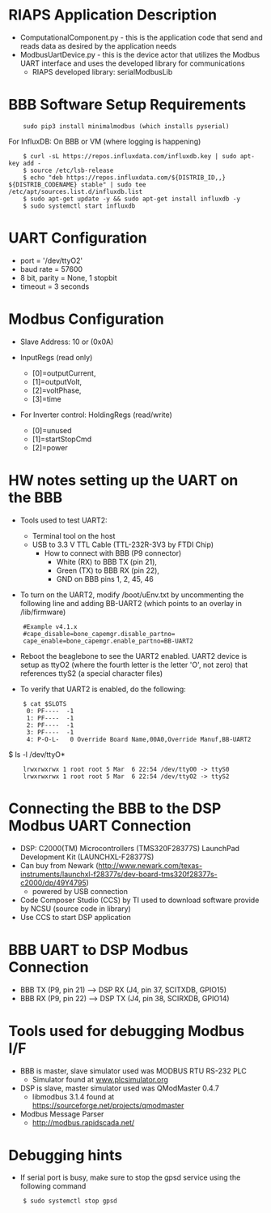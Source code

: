 # RIAPS Application Description
* ComputationalComponent.py - this is the application code that send and reads data as desired by the application needs 
* ModbusUartDevice.py - this is the device actor that utilizes the Modbus UART interface and uses the developed library for communications
  - RIAPS developed library:  serialModbusLib

# BBB Software Setup Requirements

```
    sudo pip3 install minimalmodbus (which installs pyserial)
```

   For InfluxDB: On BBB or VM (where logging is happening)
   
```
    $ curl -sL https://repos.influxdata.com/influxdb.key | sudo apt-key add -      
    $ source /etc/lsb-release     
    $ echo "deb https://repos.influxdata.com/${DISTRIB_ID,,} ${DISTRIB_CODENAME} stable" | sudo tee /etc/apt/sources.list.d/influxdb.list     
    $ sudo apt-get update -y && sudo apt-get install influxdb -y      
    $ sudo systemctl start influxdb
```
    
# UART Configuration
* port = '/dev/ttyO2'
* baud rate = 57600
* 8 bit, parity = None, 1 stopbit   
* timeout = 3 seconds

# Modbus Configuration
* Slave Address:  10 or (0x0A)

* InputRegs (read only)
  - [0]=outputCurrent,
  - [1]=outputVolt,
  - [2]=voltPhase,
  - [3]=time

* For Inverter control:  HoldingRegs (read/write)
  - [0]=unused
  - [1]=startStopCmd
  - [2]=power

# HW notes setting up the UART on the BBB
* Tools used to test UART2:  
  - Terminal tool on the host
  - USB to 3.3 V TTL Cable (TTL-232R-3V3 by FTDI Chip) 
    - How to connect with BBB (P9 connector) 
      - White (RX) to BBB TX (pin 21), 
      - Green (TX) to BBB RX (pin 22), 
      - GND on BBB pins 1, 2, 45, 46
    
* To turn on the UART2, modify /boot/uEnv.txt by uncommenting the following line and adding BB-UART2 
(which points to an overlay in /lib/firmware)
```
	#Example v4.1.x
	#cape_disable=bone_capemgr.disable_partno=
	cape_enable=bone_capemgr.enable_partno=BB-UART2
```

* Reboot the beaglebone to see the UART2 enabled. UART2 device is setup as ttyO2 (where the fourth letter 
is the letter 'O', not zero) that references ttyS2 (a special character files)

* To verify that UART2 is enabled, do the following:
```
	$ cat $SLOTS
	 0: PF----  -1 
	 1: PF----  -1 
	 2: PF----  -1 
	 3: PF----  -1 
	 4: P-O-L-   0 Override Board Name,00A0,Override Manuf,BB-UART2
```
 
$ ls -l /dev/ttyO*
```
	lrwxrwxrwx 1 root root 5 Mar  6 22:54 /dev/ttyO0 -> ttyS0
	lrwxrwxrwx 1 root root 5 Mar  6 22:54 /dev/ttyO2 -> ttyS2
```

# Connecting the BBB to the DSP Modbus UART Connection
* DSP:  C2000(TM) Microcontrollers (TMS320F28377S) LaunchPad Development Kit (LAUNCHXL-F28377S)
* Can buy from Newark (http://www.newark.com/texas-instruments/launchxl-f28377s/dev-board-tms320f28377s-c2000/dp/49Y4795)
  - powered by USB connection
* Code Composer Studio (CCS) by TI used to download software provide by NCSU (source code in library)
* Use CCS to start DSP application
		
# BBB UART to DSP Modbus Connection
* BBB TX (P9, pin 21) --> DSP RX (J4, pin 37, SCITXDB, GPIO15)
* BBB RX (P9, pin 22) --> DSP TX (J4, pin 38, SCIRXDB, GPIO14)
      
# Tools used for debugging Modbus I/F  
* BBB is master, slave simulator used was MODBUS RTU RS-232 PLC 
  - Simulator found at www.plcsimulator.org
* DSP is slave, master simulator used was QModMaster 0.4.7
  - libmodbus 3.1.4 found at https://sourceforge.net/projects/qmodmaster
* Modbus Message Parser
  - http://modbus.rapidscada.net/

# Debugging hints
* If serial port is busy, make sure to stop the gpsd service using the following command
```
	$ sudo systemctl stop gpsd
```
      
